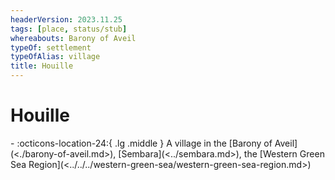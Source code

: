 ```yaml
---
headerVersion: 2023.11.25
tags: [place, status/stub]
whereabouts: Barony of Aveil
typeOf: settlement
typeOfAlias: village
title: Houille
---
```

# Houille
<div class="grid cards ext-narrow-margin ext-one-column" markdown>
-    :octicons-location-24:{ .lg .middle } A village in the [Barony of Aveil](<./barony-of-aveil.md>), [Sembara](<../sembara.md>), the [Western Green Sea Region](<../../../western-green-sea/western-green-sea-region.md>)  
</div>



